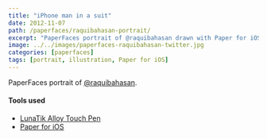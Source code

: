 ```yaml
---
title: "iPhone man in a suit"
date: 2012-11-07
path: /paperfaces/raquibahasan-portrait/
excerpt: "PaperFaces portrait of @raquibahasan drawn with Paper for iOS on an iPad."
image: ../../images/paperfaces-raquibahasan-twitter.jpg
categories: [paperfaces]
tags: [portrait, illustration, Paper for iOS]
---
```


PaperFaces portrait of [@raquibahasan](https://twitter.com/raquibahasan).

#### Tools used

- [LunaTik Alloy Touch Pen](https://www.amazon.com/gp/product/B00821TR7G/ref=as_li_ss_tl?ie=UTF8&tag=mademist-20&linkCode=as2&camp=1789&creative=390957&creativeASIN=B00821TR7G)
- [Paper for iOS](https://paper.bywetransfer.com/)
